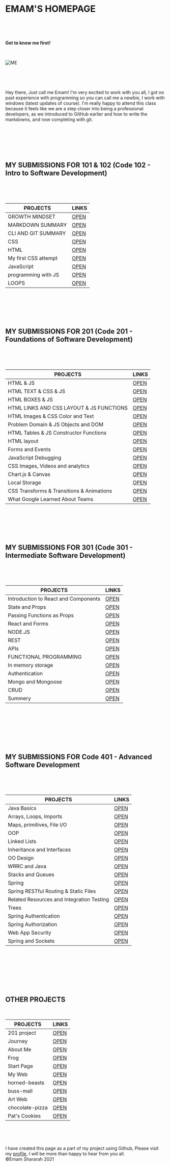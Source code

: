   <head>
  <link rel="shortcut icon" href="file:///C:/Users/STUDENT/Desktop/WhatsApp%20Image%202021-08-10%20at%209.27.56%20PM.jpeg" type="image/x-icon">
 </head>

# EMAM'S HOMEPAGE

&nbsp;

&nbsp;

**Get to know me first!**

&nbsp;

![ME](ME1.PNG)

&nbsp;

&nbsp;

Hey there, Just call me Emam! I'm very excited to work with you all, I got no past experience with programming so you can call me a newbie, I work with windows (latest updates of course). I'm really happy to attend this class because it feels like we are a step closer into being a professional developers, as we introduced to GitHub earlier and how to write the markdowns, and now completing with git.

&nbsp;

&nbsp;

&nbsp;

## MY SUBMISSIONS FOR 101 & 102 (Code 102 - Intro to Software Development)

&nbsp;

&nbsp;

| PROJECTS             | LINKS                                                  |
| -------------------- | ------------------------------------------------------ |
| GROWTH MINDSET       | [OPEN](https://emam96.github.io/reading-notes/LAB01)   |
| MARKDOWN SUMMARY     | [OPEN](https://emam96.github.io/reading-notes/Read:01) |
| CLI AND GIT SUMMARY  | [OPEN](https://emam96.github.io/reading-notes/Read:02) |
| CSS                  | [OPEN](https://emam96.github.io/reading-notes/Read:04) |
| HTML                 | [OPEN](https://emam96.github.io/reading-notes/Read:03) |
| My first CSS attempt | [OPEN](https://emam96.github.io/Digital-Art/)          |
| JavaScript           | [OPEN](https://emam96.github.io/reading-notes/Read:06) |
| programming with JS  | [OPEN](https://emam96.github.io/reading-notes/Read:07) |
| LOOPS                | [OPEN](https://emam96.github.io/reading-notes/Read:08) |

&nbsp;

&nbsp;

&nbsp;

## MY SUBMISSIONS FOR 201 (Code 201 - Foundations of Software Development)

&nbsp;

&nbsp;

| PROJECTS                                  | LINKS                                                    |
| ----------------------------------------- | -------------------------------------------------------- | 
| HTML & JS                                 | [OPEN](https://emam96.github.io/reading-notes/Class-01)  |
| HTML TEXT & CSS & JS                      | [OPEN](https://emam96.github.io/reading-notes/Class-02)  |
| HTML BOXES & JS                           | [OPEN](https://emam96.github.io/reading-notes/Class-03)  |
| HTML LINKS AND CSS LAYOUT & JS FUNCTIONS  | [OPEN](https://emam96.github.io/reading-notes/Class-04)  |     
| HTML Images & CSS Color and Text          | [OPEN](https://emam96.github.io/reading-notes/Class-05)  |     
| Problem Domain & JS Objects and DOM       | [OPEN](https://emam96.github.io/reading-notes/Class-06)  |     
| HTML Tables & JS Constructor Functions    | [OPEN](https://emam96.github.io/reading-notes/Class-07)  |    
| HTML layout                               | [OPEN](https://emam96.github.io/reading-notes/Class-08)  |     
| Forms and Events                          | [OPEN](https://emam96.github.io/reading-notes/Class-09)  |
| JavaScript Debugging                      | [OPEN](https://emam96.github.io/reading-notes/Class-10)  |
| CSS Images, Videos and analytics          | [OPEN](https://emam96.github.io/reading-notes/Class-11)  |
| Chart.js & Canvas                         | [OPEN](https://emam96.github.io/reading-notes/Class-12)  |
| Local Storage                             | [OPEN](https://emam96.github.io/reading-notes/Class-13)  |
| CSS Transforms & Transitions & Animations | [OPEN](https://emam96.github.io/reading-notes/Class-14a) |
| What Google Learned About Teams           | [OPEN](https://emam96.github.io/reading-notes/Class-14b) |


&nbsp;

&nbsp;

&nbsp;

## MY SUBMISSIONS FOR 301 (Code 301 - Intermediate Software Development)

&nbsp;

&nbsp;

| PROJECTS                                  | LINKS                                                    |
| ----------------------------------------- | -------------------------------------------------------- | 
| Introduction to React and Components      | [OPEN](https://emam96.github.io/reading-notes/lec01)     |
| State and Props                           | [OPEN](https://emam96.github.io/reading-notes/lec02)     |
| Passing Functions as Props                | [OPEN](https://emam96.github.io/reading-notes/lec03)     |
| React and Forms                           | [OPEN](https://emam96.github.io/reading-notes/lec04)     |
|  NODE.JS                                  | [OPEN](https://emam96.github.io/reading-notes/lec06)     |
|  REST                                     | [OPEN](https://emam96.github.io/reading-notes/lec07)     |
|  APIs                                     | [OPEN](https://emam96.github.io/reading-notes/lec08)     |
| FUNCTIONAL PROGRAMMING                    | [OPEN](https://emam96.github.io/reading-notes/lec09)     |
| In memory storage                         | [OPEN](https://emam96.github.io/reading-notes/lec10)     |
| Authentication                            | [OPEN](https://emam96.github.io/reading-notes/lec11)     |
| Mongo and Mongoose                        | [OPEN](https://emam96.github.io/reading-notes/lec12)     |
| CRUD                                      | [OPEN](https://emam96.github.io/reading-notes/lec13)     |
| Summery                                   | [OPEN](https://emam96.github.io/reading-notes/lec15)     |




&nbsp;


&nbsp;




&nbsp;


&nbsp;


## MY SUBMISSIONS FOR Code 401 - Advanced Software Development

&nbsp;

&nbsp;

| PROJECTS                                  | LINKS                                                    |
| ----------------------------------------- | -------------------------------------------------------- | 
|Java Basics                                | [OPEN](https://emam96.github.io/reading-notes/num1)      |
|Arrays, Loops, Imports                     | [OPEN](https://emam96.github.io/reading-notes/num2)      |
|Maps, primitives, File I/O                 | [OPEN](https://emam96.github.io/reading-notes/num3)      |
|OOP                                        | [OPEN](https://emam96.github.io/reading-notes/num4)      |
|Linked Lists                               | [OPEN](https://emam96.github.io/reading-notes/num5)      |
|Inheritance and Interfaces                 | [OPEN](https://emam96.github.io/reading-notes/num6)      |
|OO Design                                  | [OPEN](https://emam96.github.io/reading-notes/num8)      |
|WRRC and Java                              | [OPEN](https://emam96.github.io/reading-notes/num9)      |
|Stacks and Queues                          | [OPEN](https://emam96.github.io/reading-notes/num10)     |
|Spring                                     | [OPEN](https://emam96.github.io/reading-notes/num11)     |
|Spring RESTful Routing & Static Files      | [OPEN](https://emam96.github.io/reading-notes/num12)     |
|Related Resources and Integration Testing  | [OPEN](https://emam96.github.io/reading-notes/num13)     |
|Trees                                      | [OPEN](https://emam96.github.io/reading-notes/num14)     |
|Spring Authentication                      | [OPEN](https://emam96.github.io/reading-notes/num15)     |
|Spring Authorization                       | [OPEN](https://emam96.github.io/reading-notes/num16)     |
|Web App Security                           | [OPEN](https://emam96.github.io/reading-notes/num17)     |
|Spring and Sockets                         | [OPEN](https://emam96.github.io/reading-notes/num18)     |


&nbsp;

&nbsp;

&nbsp;

&nbsp;

## OTHER PROJECTS

&nbsp;

| PROJECTS      | LINKS                                              |
| ----------    | -------------------------------------------------- | 
| 201 project   | [OPEN](https://tee-corp.github.io/Wild-Tee/)       |
| Journey       | [OPEN](https://emam96.github.io/Temp/)             |
| About Me      | [OPEN](https://emam96.github.io/Class2Lab/)        |     
| Frog          | [OPEN](https://emam96.github.io/FROG/)             |     
| Start Page    | [OPEN](https://emam96.github.io/START-PAGE/)       |     
| My Web        | [OPEN](https://emam96.github.io/TEST/)             |  
|horned-beasts  | [OPEN](https://friendly-morse-08cf73.netlify.app/) |   
|buss-mall      | [OPEN](https://emam96.github.io/bus-mall/)         |
|Art Web        | [OPEN](https://emam96.github.io/Digital-Art/)      |
|chocolate-pizza| [OPEN](https://emam96.github.io/chocolate-pizza/)  |
|Pat's Cookies  | [OPEN](https://emam96.github.io/cookie-stand/#menu)|


&nbsp;

&nbsp;

I have created this page as a part of my project using Github, Please visit my [profile](https://github.com/Emam96), I will be more than happy to hear from you all. &nbsp; &nbsp; &nbsp; &nbsp;&nbsp;&nbsp;&nbsp;&nbsp;&nbsp;&nbsp;&nbsp;&nbsp;&nbsp;&nbsp;&nbsp;&nbsp;&nbsp;&nbsp; ©Emam Shararah 2021
